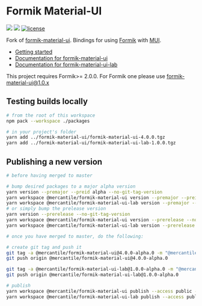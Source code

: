 # Formik Material-UI

![](https://github.com/mercantile/formik-material-ui/workflows/Build%20formik-material-ui/badge.svg)
![](https://github.com/mercantile/formik-material-ui/workflows/Build%20formik-material-ui-lab/badge.svg)
[![license](https://badgen.now.sh/badge/license/MIT)](./LICENSE)

Fork of [formik-material-ui](https://github.com/mercantile/formik-material-ui). Bindings for using [Formik](https://github.com/jaredpalmer/formik) with [MUI](https://mui.com/).

- [Getting started](./docs/docs/guide/getting-started.md)
- [Documentation for formik-material-ui](./docs/docs/api/material-ui.md)
- [Documentation for formik-material-ui-lab](./docs/docs/api/material-ui.md)

This project requires Formik>= 2.0.0. For Formik one please use formik-material-ui@1.0.x

## Testing builds locally

```bash
# from the root of this workspace
npm pack --workspace ./packages

# in your project's folder
yarn add ../formik-material-ui/formik-material-ui-4.0.0.tgz
yarn add ../formik-material-ui/formik-material-ui-lab-1.0.0.tgz
```

## Publishing a new version

```bash
# before having merged to master

# bump desired packages to a major alpha version
yarn version --premajor --preid alpha --no-git-tag-version
yarn workspace @mercantile/formik-material-ui version --premajor --preid alpha --no-git-tag-version
yarn workspace @mercantile/formik-material-ui-lab version --premajor --preid alpha --no-git-tag-version
# or simply bump the prelease version
yarn version --prerelease --no-git-tag-version
yarn workspace @mercantile/formik-material-ui version --prerelease --no-git-tag-version
yarn workspace @mercantile/formik-material-ui-lab version --prerelease --no-git-tag-version

# once you have merged to master, do the following:

# create git tag and push it
git tag -a @mercantile/formik-material-ui@4.0.0-alpha.0 -m "@mercantile/formik-material-ui version 4.0.0-alpha.0"
git push origin @mercantile/formik-material-ui@4.0.0-alpha.0

git tag -a @mercantile/formik-material-ui-lab@1.0.0-alpha.0 -m "@mercantile/formik-material-ui-lab version 1.0.0-alpha.0"
git push origin @mercantile/formik-material-ui-lab@1.0.0-alpha.0

# publish
yarn workspace @mercantile/formik-material-ui publish --access public --tag alpha
yarn workspace @mercantile/formik-material-ui-lab publish --access public --tag alpha
```
